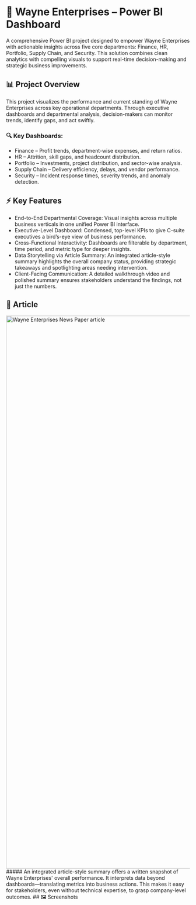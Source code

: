 # 🏢 Wayne Enterprises – Power BI Dashboard
A comprehensive Power BI project designed to empower Wayne Enterprises with actionable insights across five core departments: Finance, HR, Portfolio, Supply Chain, and Security. This solution combines clean analytics with compelling visuals to support real-time decision-making and strategic business improvements.
## 📊 Project Overview
This project visualizes the performance and current standing of Wayne Enterprises across key operational departments. Through executive dashboards and departmental analysis, decision-makers can monitor trends, identify gaps, and act swiftly.
### 🔍 Key Dashboards:
- Finance – Profit trends, department-wise expenses, and return ratios.
- HR – Attrition, skill gaps, and headcount distribution.
- Portfolio – Investments, project distribution, and sector-wise analysis.
- Supply Chain – Delivery efficiency, delays, and vendor performance.
- Security – Incident response times, severity trends, and anomaly detection.
## ⚡ Key Features
- End-to-End Departmental Coverage: Visual insights across multiple business verticals in one unified Power BI interface.
- Executive-Level Dashboard: Condensed, top-level KPIs to give C-suite executives a bird’s-eye view of business performance.
- Cross-Functional Interactivity: Dashboards are filterable by department, time period, and metric type for deeper insights.
- Data Storytelling via Article Summary: An integrated article-style summary highlights the overall company status, providing strategic takeaways and spotlighting areas needing intervention.
- Client-Facing Communication: A detailed walkthrough video and polished summary ensures stakeholders understand the findings, not just the numbers.
## 📄 Article
<img width="792" height="1512" alt="Wayne Enterprises News Paper article" src="https://github.com/user-attachments/assets/de4f25fd-e72e-4e5b-a626-632aea30da0f" />
##### An integrated article-style summary offers a written snapshot of Wayne Enterprises' overall performance. It interprets data beyond dashboards—translating metrics into business actions. This makes it easy for stakeholders, even without technical expertise, to grasp company-level outcomes.
## 🖼️ Screenshots
